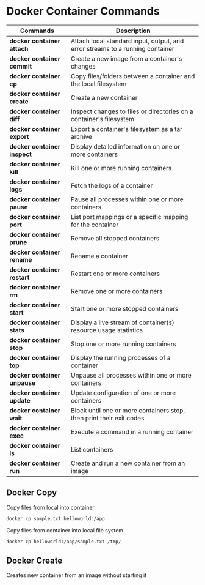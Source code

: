 # Docker Container Commands

| Commands  | Description |
| ------------- | ------------- |
| **docker container attach**  | Attach local standard input, output, and error streams to a running container |
| **docker container commit**  | Create a new image from a container's changes |
| **docker container cp**  | Copy files/folders between a container and the local filesystem |
| **docker container create**  | Create a new container |
| **docker container diff**  | Inspect changes to files or directories on a container's filesystem |
| **docker container export**  | Export a container's filesystem as a tar archive |
| **docker container inspect**  | Display detailed information on one or more containers |
| **docker container kill**  | Kill one or more running containers |
| **docker container logs**  | Fetch the logs of a container |
| **docker container pause**  | Pause all processes within one or more containers |
| **docker container port**  | List port mappings or a specific mapping for the container |
| **docker container prune**  | Remove all stopped containers |
| **docker container rename**  | Rename a container |
| **docker container restart**  | Restart one or more containers |
| **docker container rm**  | Remove one or more containers |
| **docker container start**  | Start one or more stopped containers |
| **docker container stats**  | Display a live stream of container(s) resource usage statistics |
| **docker container stop**  | Stop one or more running containers |
| **docker container top**  | Display the running processes of a container |
| **docker container unpause**  | Unpause all processes within one or more containers |
| **docker container update**  | Update configuration of one or more containers |
| **docker container wait**  | Block until one or more containers stop, then print their exit codes |
| **docker container exec**  | Execute a command in a running container |
| **docker container ls**  | List containers |
| **docker container run**  | Create and run a new container from an image |


## Docker Copy
Copy files from local into container
```bash
docker cp sample.txt helloworld:/app
```

Copy files from container into local file system
```bash
docker cp helloworld:/app/sample.txt /tmp/
```

## Docker Create
Creates new container from an image without starting it

```bash
```








